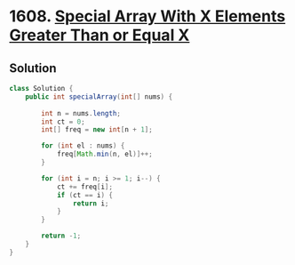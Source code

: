 # 1608. [Special Array With X Elements Greater Than or Equal X](https://leetcode.com/problems/special-array-with-x-elements-greater-than-or-equal-x/description/?envType=daily-question&envId=2024-05-27)

## Solution
```java
class Solution {
    public int specialArray(int[] nums) {
        
        int n = nums.length;
        int ct = 0;
        int[] freq = new int[n + 1];

        for (int el : nums) {
            freq[Math.min(n, el)]++;
        }

        for (int i = n; i >= 1; i--) {
            ct += freq[i];
            if (ct == i) {
                return i;
            }
        }

        return -1;
    }
}
```
